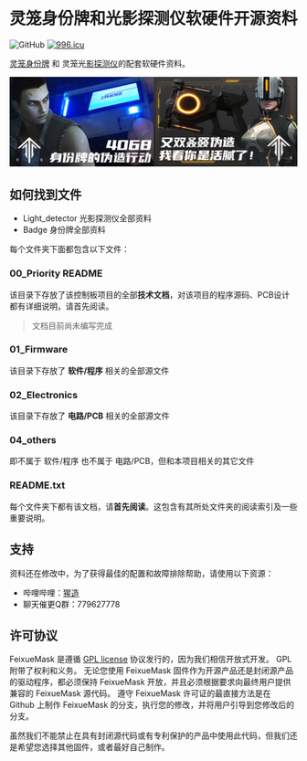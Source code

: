 
# 灵笼身份牌和光影探测仪软硬件开源资料

![GitHub](https://img.shields.io/github/license/marlinfirmware/marlin.svg)
<a href="https://996.icu"><img src="https://img.shields.io/badge/link-996.icu-red.svg" alt="996.icu" /></a>

[灵笼身份牌](https://www.bilibili.com/video/BV1do4y1f7v5) 和 灵笼光[影探测仪](https://www.bilibili.com/video/BV1FK411F7UJ)的配套软硬件资料。

![图 1](images/Posts/README/%E8%A7%86%E9%A2%91%E5%B0%81%E9%9D%A2.png)  

## 如何找到文件
- Light_detector 光影探测仪全部资料
- Badge 身份牌全部资料

每个文件夹下面都包含以下文件：
### 00_Priority README
该目录下存放了该控制板项目的全部**技术文档**，对该项目的程序源码、PCB设计都有详细说明，请首先阅读。
>文档目前尚未编写完成
>
### 01_Firmware
该目录下存放了 **软件/程序** 相关的全部源文件

### 02_Electronics
该目录下存放了 **电路/PCB** 相关的全部源文件

### 04_others
即不属于 软件/程序 也不属于 电路/PCB，但和本项目相关的其它文件

###  README.txt
每个文件夹下都有该文档，请**首先阅读**。这包含有其所处文件夹的阅读索引及一些重要说明。

## 支持

资料还在修改中，为了获得最佳的配置和故障排除帮助，请使用以下资源：
- 哔哩哔哩：[猩造](https://space.bilibili.com/16614468/)  
- 聊天催更Q群：779627778

## 许可协议

FeixueMask 是遵循 [GPL license](/LICENSE) 协议发行的，因为我们相信开放式开发。 GPL附带了权利和义务。 无论您使用 FeixueMask 固件作为开源产品还是封闭源产品的驱动程序，都必须保持 FeixueMask 开放，并且必须根据要求向最终用户提供兼容的 FeixueMask 源代码。 遵守 FeixueMask 许可证的最直接方法是在 Github 上制作 FeixueMask 的分支，执行您的修改，并将用户引导到您修改后的分支。

虽然我们不能禁止在具有封闭源代码或有专利保护的产品中使用此代码，但我们还是希望您选择其他固件，或者最好自己制作。
